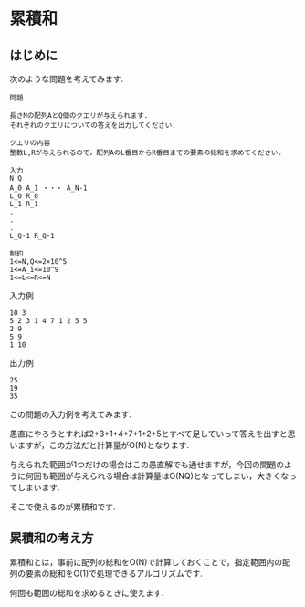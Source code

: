 # 累積和

## はじめに

次のような問題を考えてみます.

```
問題

長さNの配列AとQ個のクエリが与えられます.
それぞれのクエリについての答えを出力してください.

クエリの内容
整数L,Rが与えられるので，配列AのL番目からR番目までの要素の総和を求めてください.

入力
N Q
A_0 A_1 ・・・ A_N-1
L_0 R_0
L_1 R_1
.
.
.
L_Q-1 R_Q-1

制約
1<=N,Q<=2×10^5
1<=A_i<=10^9
1<=L<=R<=N
```

入力例

```
10 3
5 2 3 1 4 7 1 2 5 5
2 9
5 9
1 10
```

出力例

```
25
19
35
```

この問題の入力例を考えてみます.

愚直にやろうとすれば2+3+1+4+7+1+2+5とすべて足していって答えを出すと思いますが，この方法だと計算量がO(N)となります.

与えられた範囲が1つだけの場合はこの愚直解でも通せますが，今回の問題のように何回も範囲が与えられる場合は計算量はO(NQ)となってしまい，大きくなってしまいます.

そこで使えるのが累積和です.

## 累積和の考え方

累積和とは，事前に配列の総和をO(N)で計算しておくことで，指定範囲内の配列の要素の総和をO(1)で処理できるアルゴリズムです.

何回も範囲の総和を求めるときに使えます.

